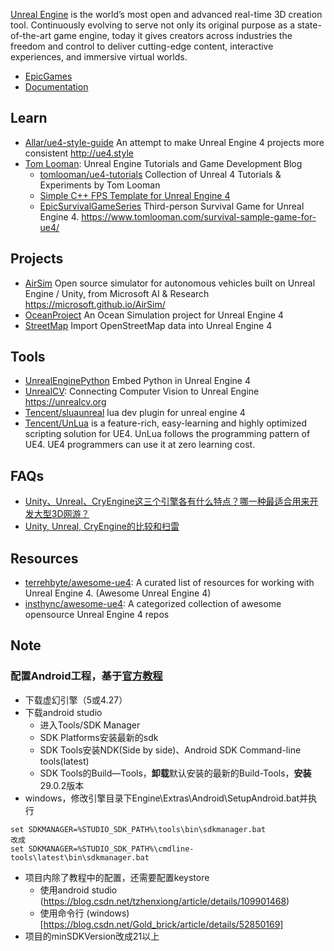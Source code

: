 [Unreal Engine](https://www.unrealengine.com) is the world’s most open and advanced real-time 3D creation tool. Continuously evolving to serve not only its original purpose as a state-of-the-art game engine, today it gives creators across industries the freedom and control to deliver cutting-edge content, interactive experiences, and immersive virtual worlds. 

- [EpicGames](https://github.com/EpicGames)
- [Documentation](https://docs.unrealengine.com/en-US/index.html)



## Learn
- [Allar/ue4-style-guide](https://github.com/Allar/ue4-style-guide) An attempt to make Unreal Engine 4 projects more consistent http://ue4.style
- [Tom Looman](https://www.tomlooman.com/): Unreal Engine Tutorials and Game Development Blog
  - [tomlooman/ue4-tutorials](https://github.com/tomlooman/ue4-tutorials) Collection of Unreal 4 Tutorials & Experiments by Tom Looman
  - [Simple C++ FPS Template for Unreal Engine 4](https://github.com/tomlooman/SimpleFPSTemplate)
  - [EpicSurvivalGameSeries](https://github.com/tomlooman/EpicSurvivalGameSeries) Third-person Survival Game for Unreal Engine 4. https://www.tomlooman.com/survival-sample-game-for-ue4/



## Projects
- [AirSim](https://github.com/microsoft/AirSim) Open source simulator for autonomous vehicles built on Unreal Engine / Unity, from Microsoft AI & Research https://microsoft.github.io/AirSim/
- [OceanProject](https://github.com/UE4-OceanProject/OceanProject) An Ocean Simulation project for Unreal Engine 4
- [StreetMap](https://github.com/ue4plugins/StreetMap) Import OpenStreetMap data into Unreal Engine 4



## Tools
- [UnrealEnginePython](https://github.com/20tab/UnrealEnginePython) Embed Python in Unreal Engine 4
- [UnrealCV](https://github.com/unrealcv/unrealcv): Connecting Computer Vision to Unreal Engine https://unrealcv.org
- [Tencent/sluaunreal](https://github.com/Tencent/sluaunreal) lua dev plugin for unreal engine 4
- [Tencent/UnLua](https://github.com/Tencent/UnLua) is a feature-rich, easy-learning and highly optimized scripting solution for UE4. UnLua follows the programming pattern of UE4. UE4 programmers can use it at zero learning cost.



## FAQs
- [Unity、Unreal、CryEngine这三个引擎各有什么特点？哪一种最适合用来开发大型3D网游？](https://www.zhihu.com/question/336750450/answer/805042145)
- [Unity, Unreal, CryEngine的比较和扫雷](https://zhuanlan.zhihu.com/p/78509077)



## Resources
- [terrehbyte/awesome-ue4](https://github.com/terrehbyte/awesome-ue4): A curated list of resources for working with Unreal Engine 4. (Awesome Unreal Engine 4)
- [insthync/awesome-ue4](https://github.com/insthync/awesome-ue4): A categorized collection of awesome opensource Unreal Engine 4 repos

## Note
### 配置Android工程，基于[官方教程](https://docs.unrealengine.com/4.27/zh-CN/SharingAndReleasing/Mobile/Android/Setup/AndroidStudio/)
 - 下载虚幻引擎（5或4.27）
 - 下载android studio
   + 进入Tools/SDK Manager
   + SDK Platforms安装最新的sdk
   + SDK Tools安装NDK(Side by side)、Android SDK Command-line tools(latest)
   + SDK Tools的Build—Tools，**卸载**默认安装的最新的Build-Tools，**安装**29.0.2版本
 - windows，修改引擎目录下Engine\Extras\Android\SetupAndroid.bat并执行
```
set SDKMANAGER=%STUDIO_SDK_PATH%\tools\bin\sdkmanager.bat
改成
set SDKMANAGER=%STUDIO_SDK_PATH%\cmdline-tools\latest\bin\sdkmanager.bat
```
 - 项目内除了教程中的配置，还需要配置keystore
   + 使用android studio (https://blog.csdn.net/tzhenxiong/article/details/109901468)
   + 使用命令行 (windows)[https://blog.csdn.net/Gold_brick/article/details/52850169]
 - 项目的minSDKVersion改成21以上